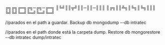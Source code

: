 ╔╗╔╗╔═╗╔╗─╔╗─╔═╗
║╚╝║║╦╝║║─║║─║║║
║╔╗║║╩╗║╚╗║╚╗║║║
╚╝╚╝╚═╝╚═╝╚═╝╚═╝

//parados en el path a guardar.
Backup db
mongodump --db intratec

//parados en el path donde está la carpeta dump.
Restore db
mongorestore --db intratec dump/intratec
